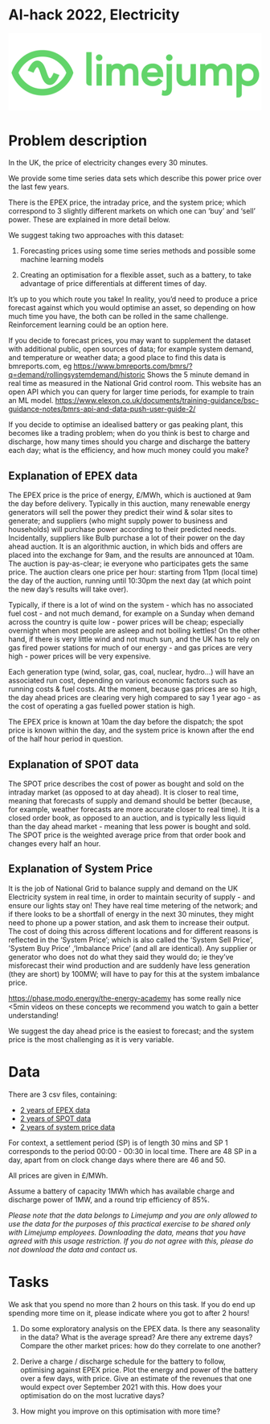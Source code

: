 # AI-hack 2022, Electricity

![alt](limejump-logo.png)


# Problem description


In the UK, the price of electricity changes every 30 minutes.

We provide some time series data sets which describe this power price over the last few years. 

There is the EPEX price, the intraday price, and the system price; which correspond to 3 slightly different markets on which one can ‘buy’ and ‘sell’ power. These are explained in more detail below.

We suggest taking two approaches with this dataset:
1)	Forecasting prices using some time series methods and possible some machine learning models

2)	Creating an optimisation for a flexible asset, such as a battery, to take advantage of price differentials at different times of day.

It’s up to you which route you take! In reality, you’d need to produce a price forecast against which you would optimise an asset, so depending on how much time you have, the both can be rolled in the same challenge. Reinforcement learning could be an option here.  

If you decide to forecast prices, you may want to supplement the dataset with additional public, open sources of data; for example system demand, and temperature or weather data; a good place to find this data is bmreports.com, eg 
https://www.bmreports.com/bmrs/?q=demand/rollingsystemdemand/historic
Shows the 5 minute demand in real time as measured in the National Grid control room. 
This website has an open API which you can query for larger time periods, for example to train an ML model.
https://www.elexon.co.uk/documents/training-guidance/bsc-guidance-notes/bmrs-api-and-data-push-user-guide-2/

If you decide to optimise an idealised battery or gas peaking plant, this becomes like a trading problem; when do you think is best to charge and discharge, how many times should you charge and discharge the battery each day; what is the efficiency, and how much money could you make?

## Explanation of EPEX data
The EPEX price is the price of energy, £/MWh, which is auctioned at 9am the day before delivery. Typically in this auction, many renewable energy generators will sell the power they predict their wind & solar sites to generate; and suppliers (who might supply power to business and households) will purchase power according to their predicted needs. Incidentally, suppliers like Bulb purchase a lot of their power on the day ahead auction. It is an algorithmic auction, in which bids and offers are placed into the exchange for 9am, and the results are announced at 10am. The auction is pay-as-clear; ie everyone who participates gets the same price. The auction clears one price per hour: starting from 11pm (local time) the day of the auction, running until 10:30pm the next day (at which point the new day’s results will take over). 

Typically, if there is a lot of wind on the system - which has no associated fuel cost - and not much demand, for example on a Sunday when demand across the country is quite low - power prices will be cheap; especially overnight when most people are asleep and not boiling kettles! On the other hand, if there is very little wind and not much sun, and the UK has to rely on gas fired power stations for much of our energy - and gas prices are very high - power prices will be very expensive.

Each generation type (wind, solar, gas, coal, nuclear, hydro…) will have an associated run cost, depending on various economic factors such as running costs & fuel costs. At the moment, because gas prices are so high, the day ahead prices are clearing very high compared to say 1 year ago - as the cost of operating a gas fuelled power station is high.

The EPEX price is known at 10am the day before the dispatch; the spot price is known within the day, and the system price is known after the end of the half hour period in question.

## Explanation of SPOT data

The SPOT price describes the cost of power as bought and sold on the intraday market (as opposed to at day ahead). It is closer to real time, meaning that forecasts of supply and demand should be better (because, for example, weather forecasts are more accurate closer to real time). It is a closed order book, as opposed to an auction, and is typically less liquid than the day ahead market - meaning that less power is bought and sold. The SPOT price is the weighted average price from that order book and changes every half an hour. 

## Explanation of System Price

It is the job of National Grid to balance supply and demand on the UK Electricity system in real time, in order to maintain security of supply - and ensure our lights stay on! They have real time metering of the network; and if there looks to be a shortfall of energy in the next 30 minutes, they might need to phone up a power station, and ask them to increase their output. The cost of doing this across different locations and for different reasons is reflected in the ‘System Price’; which is also called the ‘System Sell Price’, ’System Buy Price’ ,’Imbalance Price’ (and all are identical). Any supplier or generator who does not do what they said they would do; ie they’ve misforecast their wind production and are suddenly have less generation (they are short) by 100MW; will have to pay for this at the system imbalance price. 
 
https://phase.modo.energy/the-energy-academy has some really nice <5min videos on these concepts we recommend you watch to gain a better understanding!

We suggest the day ahead price is the easiest to forecast; and the system price is the most challenging as it is very variable.


# Data

There are 3 csv files, containing:
- [2 years of EPEX data](epex_day_ahead_price.csv)
- [2 years of SPOT data](spot_intraday_price.scv)
- [2 years of system price data](systemprice.csv) 

For context, a settlement period (SP) is of length 30 mins and SP 1 corresponds to the period 00:00 - 00:30 in local time. There are 48 SP in a day, apart from on clock change days where there are 46 and 50.

All prices are given in £/MWh.

Assume a battery of capacity 1MWh which has available charge and discharge power of 1MW, and a round trip efficiency of 85%.

*Please note that the data belongs to Limejump and you are only allowed to use the data for the purposes of this practical exercise to be shared only with Limejump employees. Downloading the data, means that you have agreed with this usage restriction. If you do not agree with this, please do not download the data and contact us.*

# Tasks

We ask that you spend no more than 2 hours on this task. 
If you do end up spending more time on it, please indicate where you got to after 2 hours!

1.	Do some exploratory analysis on the EPEX data. Is there any seasonality in the data? What is the average spread? Are there any extreme days? Compare the other market prices: how do they correlate to one another?

2.	Derive a charge / discharge schedule for the battery to follow, optimising against EPEX price. Plot the energy and power of the battery over a few days, with price. Give an estimate of the revenues that one would expect over September 2021 with this. How does your optimisation do on the most lucrative days?

3.	How might you improve on this optimisation with more time?


